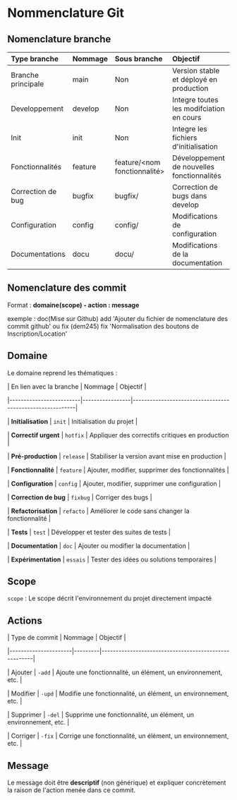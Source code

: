 # Nommenclature Git

## Nomenclature branche

| Type branche          | Nommage       | Sous branche      |Objectif
|:----------------------|:--------------|:------------------|:----------------------------------------------|
| Branche principale    | main          |  Non                              | Version stable et déployé en production       |
| Developpement         | develop       |  Non                              | Integre toutes les modifciation en cours      |
| Init                  | init          |  Non                              | Integre les fichiers d'initialisation         |
| Fonctionnalités       | feature       |  feature/<nom fonctionnalité>     | Développement de nouvelles fonctionnalités    |
| Correction de bug     | bugfix        |  bugfix/<identification bug>      | Correction de bugs dans develop               |
| Configuration         | config        |  config/<identification config>    | Modifications de configuration               |
| Documentations        | docu          |  docu/<identificaition doc>       | Modifications de la documentation             |

## Nomenclature des commit

Format : **domaine(scope) - action : message**

exemple : doc(Mise sur Github) add 'Ajouter du fichier de nomenclature des commit github'
ou           fix (dem245) fix 'Normalisation des boutons de Inscription/Location'

## Domaine

Le domaine reprend les thématiques :

| En lien avec la branche | Nommage         | Objectif                                                 |

|-------------------------|-----------------|----------------------------------------------------------|

| **Initialisation**      | `init`         | Initialisation du projet                                 |

| **Correctif urgent**    | `hotfix`        | Appliquer des correctifs critiques en production         |

| **Pré-production**      | `release`       | Stabiliser la version avant mise en production           |

| **Fonctionnalité**      | `feature`       | Ajouter, modifier, supprimer des fonctionnalités         |

| **Configuration**       | `config`        | Ajouter, modifier, supprimer une configuration           |

| **Correction de bug**   | `fixbug`        | Corriger des bugs                                        |

| **Refactorisation**     | `refacto`       | Améliorer le code sans changer la fonctionnalité         |

| **Tests**               | `test`          | Développer et tester des suites de tests                 |

| **Documentation**       | `doc`           | Ajouter ou modifier la documentation                     |

| **Expérimentation**     | `essais`        | Tester des idées ou solutions temporaires                |

## Scope

`scope` : Le scope décrit l'environnement du projet directement impacté

## Actions

| Type de commit       | Nommage | Objectif                                            |

|----------------------|---------|------------------------------------------------------|

| Ajouter              | `-add`  | Ajoute une fonctionnalité, un élément, un environnement, etc. |

| Modifier             | `-upd`  | Modifie une fonctionnalité, un élément, un environnement, etc. |

| Supprimer            | `-del`  | Supprime une fonctionnalité, un élément, un environnement, etc. |

| Corriger             | `-fix`  | Corrige une fonctionnalité, un élément, un environnement, etc. |

## Message

Le message doit être **descriptif** (non générique) et expliquer concrètement la raison de l'action menée dans ce commit.
